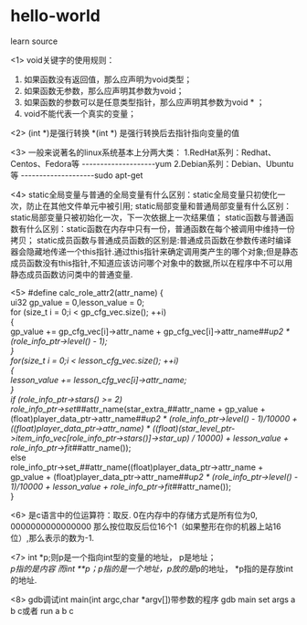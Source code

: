 # hello-world

learn source


<1>
 void关键字的使用规则：
1. 如果函数没有返回值，那么应声明为void类型；
2. 如果函数无参数，那么应声明其参数为void；
3. 如果函数的参数可以是任意类型指针，那么应声明其参数为void * ；
4. void不能代表一个真实的变量；

<2>
(int *)是强行转换
*(int *) 是强行转换后去指针指向变量的值

<3>
一般来说著名的linux系统基本上分两大类： 
1.RedHat系列：Redhat、Centos、Fedora等 --------------------yum
2.Debian系列：Debian、Ubuntu等 --------------------sudo apt-get

<4>
static全局变量与普通的全局变量有什么区别：static全局变量只初使化一次，防止在其他文件单元中被引用;
static局部变量和普通局部变量有什么区别：static局部变量只被初始化一次，下一次依据上一次结果值；
static函数与普通函数有什么区别：static函数在内存中只有一份，普通函数在每个被调用中维持一份拷贝；
static成员函数与普通成员函数的区别是:普通成员函数在参数传递时编译器会隐藏地传递一个this指针.通过this指针来确定调用类产生的哪个对象;但是静态成员函数没有this指针,不知道应该访问哪个对象中的数据,所以在程序中不可以用静态成员函数访问类中的普通变量.

<5>
#define calc_role_attr2(attr_name) {\
        ui32 gp_value = 0,lesson_value = 0;\
        for (size_t i = 0;i < gp_cfg_vec.size(); ++i) \
		        {\
            gp_value += gp_cfg_vec[i]->attr_name + gp_cfg_vec[i]->attr_name##_up2 * (role_info_ptr->level() - 1);\
		        }\
		for(size_t i = 0;i < lesson_cfg_vec.size(); ++i)\
		{\
			lesson_value += lesson_cfg_vec[i]->attr_name;\
		}\
        if (role_info_ptr->stars() >= 2)\
            role_info_ptr->set_##attr_name(star_extra_##attr_name + gp_value + (float)player_data_ptr->attr_name##_up2 * (role_info_ptr->level() - 1)/10000 + ((float)player_data_ptr->attr_name) * ((float)(star_level_ptr->item_info_vec[role_info_ptr->stars()]->star_up) / 10000) + lesson_value + role_info_ptr->fit_##attr_name());\
        else\
            role_info_ptr->set_##attr_name((float)player_data_ptr->attr_name + gp_value + (float)player_data_ptr->attr_name##_up2 * (role_info_ptr->level() - 1)/10000 + lesson_value + role_info_ptr->fit_##attr_name());\
    }
    
    
<6>
是c语言中的位运算符：取反.
0在内存中的存储方式是所有位为0,
0000000000000000
那么按位取反后位16个1（如果整形在你的机器上站16位）,那么表示的数为-1.


<7>
int *p;则p是一个指向int型的变量的地址， p是地址；  
*p指的是内容
而int **p；p指的是一个地址，p放的是*p的地址， *p指的是存放int 的地址.

<8>
gdb调试int main(int argc,char *argv[])带参数的程序
gdb main
set args a b c或者 run a b c
